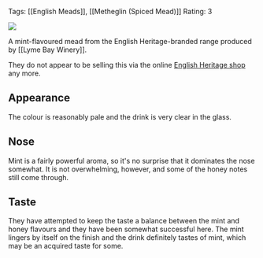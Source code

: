 Tags: [[English Meads]], [[Metheglin (Spiced Mead)]]
Rating: 3

![](https://untappd.akamaized.net/photo/2017_06_25/fca728cc65c2d9869cd9c5e0b3996e7e_640x640.jpeg)

A mint-flavoured mead from the English Heritage-branded range produced by [[Lyme Bay Winery]].

They do not appear to be selling this via the online
[English Heritage shop](https://www.awin1.com/cread.php?awinmid=5926&awinaffid=333769&clickref=garden-mint&p=https%3A%2F%2Fwww.english-heritageshop.org.uk%2F) any more.

## Appearance

The colour is reasonably pale and the drink is very clear in the glass.

## Nose

Mint is a fairly powerful aroma, so it's no surprise that it dominates the nose somewhat. It is not overwhelming, however, and some of the honey notes still come through.

## Taste

They have attempted to keep the taste a balance between the mint and honey flavours and they have been somewhat successful here. The mint lingers by itself on the finish and the drink definitely tastes of mint, which may be an acquired taste for some.
